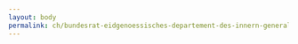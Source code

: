 ```yaml
---
layout: body
permalink: ch/bundesrat-eidgenoessisches-departement-des-innern-generalsekretariat-generalsekretariat-edi-personal-integrationsbeauftragte-fuer-menschen-mit-behinderungen-und-betriebliches-gesundheitsmanagement/
---
```


